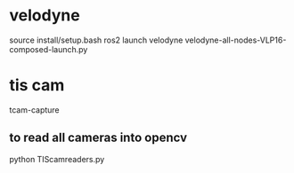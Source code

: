 # velodyne
source install/setup.bash
ros2 launch velodyne velodyne-all-nodes-VLP16-composed-launch.py

# tis cam
tcam-capture

## to read all cameras into opencv
python TIScamreaders.py

